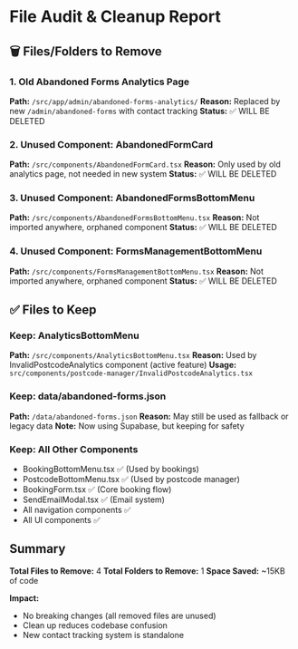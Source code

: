 # File Audit & Cleanup Report

## 🗑️ Files/Folders to Remove

### 1. Old Abandoned Forms Analytics Page
**Path:** `/src/app/admin/abandoned-forms-analytics/`
**Reason:** Replaced by new `/admin/abandoned-forms` with contact tracking
**Status:** ✅ WILL BE DELETED

### 2. Unused Component: AbandonedFormCard
**Path:** `/src/components/AbandonedFormCard.tsx`
**Reason:** Only used by old analytics page, not needed in new system
**Status:** ✅ WILL BE DELETED

### 3. Unused Component: AbandonedFormsBottomMenu
**Path:** `/src/components/AbandonedFormsBottomMenu.tsx`
**Reason:** Not imported anywhere, orphaned component
**Status:** ✅ WILL BE DELETED

### 4. Unused Component: FormsManagementBottomMenu
**Path:** `/src/components/FormsManagementBottomMenu.tsx`
**Reason:** Not imported anywhere, orphaned component
**Status:** ✅ WILL BE DELETED

## ✅ Files to Keep

### Keep: AnalyticsBottomMenu
**Path:** `/src/components/AnalyticsBottomMenu.tsx`
**Reason:** Used by InvalidPostcodeAnalytics component (active feature)
**Usage:** `src/components/postcode-manager/InvalidPostcodeAnalytics.tsx`

### Keep: data/abandoned-forms.json
**Path:** `/data/abandoned-forms.json`
**Reason:** May still be used as fallback or legacy data
**Note:** Now using Supabase, but keeping for safety

### Keep: All Other Components
- BookingBottomMenu.tsx ✅ (Used by bookings)
- PostcodeBottomMenu.tsx ✅ (Used by postcode manager)
- BookingForm.tsx ✅ (Core booking flow)
- SendEmailModal.tsx ✅ (Email system)
- All navigation components ✅
- All UI components ✅

## Summary

**Total Files to Remove:** 4
**Total Folders to Remove:** 1
**Space Saved:** ~15KB of code

**Impact:**
- No breaking changes (all removed files are unused)
- Clean up reduces codebase confusion
- New contact tracking system is standalone
